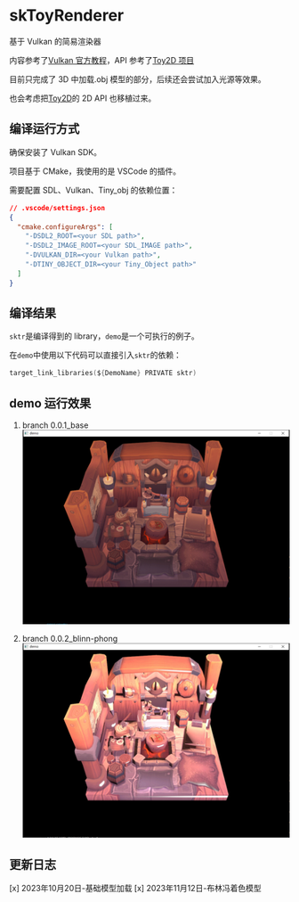 # skToyRenderer

基于 Vulkan 的简易渲染器

内容参考了[Vulkan 官方教程](https://vulkan-tutorial.com/)，API 参考了[Toy2D 项目](https://github.com/VisualGMQ/toy2d)

目前只完成了 3D 中加载.obj 模型的部分，后续还会尝试加入光源等效果。

也会考虑把[Toy2D](https://github.com/VisualGMQ/toy2d)的 2D API 也移植过来。

## 编译运行方式

确保安装了 Vulkan SDK。

项目基于 CMake，我使用的是 VSCode 的插件。

需要配置 SDL、Vulkan、Tiny_obj 的依赖位置：

```json
// .vscode/settings.json
{
  "cmake.configureArgs": [
    "-DSDL2_ROOT=<your SDL path>",
    "-DSDL2_IMAGE_ROOT=<your SDL_IMAGE path>",
    "-DVULKAN_DIR=<your Vulkan path>",
    "-DTINY_OBJECT_DIR=<your Tiny_Object path>"
  ]
}
```

## 编译结果

`sktr`是编译得到的 library，`demo`是一个可执行的例子。

在`demo`中使用以下代码可以直接引入`sktr`的依赖：

```C
target_link_libraries(${DemoName} PRIVATE sktr)
```

## demo 运行效果

1. branch 0.0.1_base
   ![branch 0.0.1_base](snapshots/0_0_1_base.png)

2. branch 0.0.2_blinn-phong
   ![branch 0.0.2_blinn-phong](snapshots/0_0_2_blinn_phong.png)

## 更新日志

[x] 2023年10月20日-基础模型加载
[x] 2023年11月12日-布林冯着色模型
